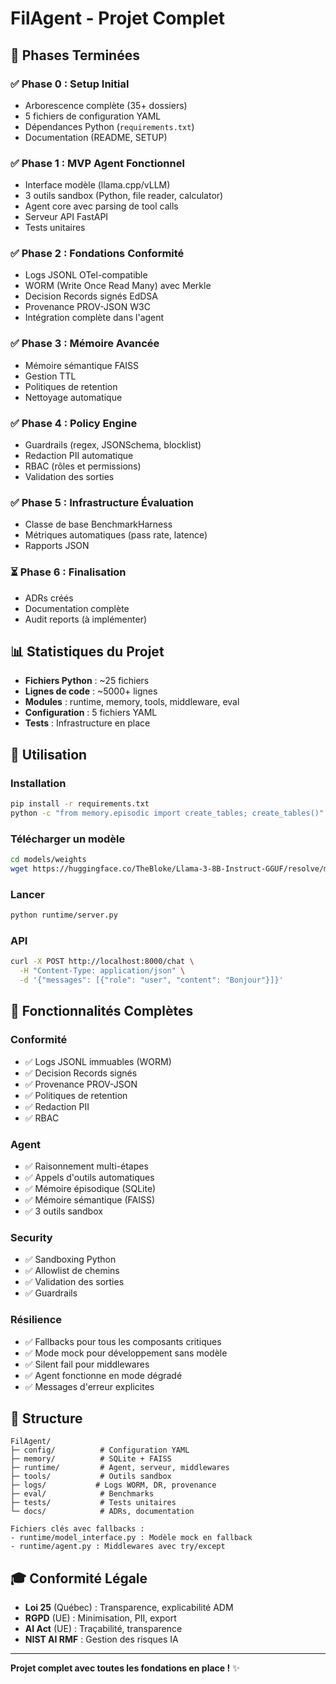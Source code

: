 # FilAgent - Projet Complet

## 🎉 Phases Terminées

### ✅ Phase 0 : Setup Initial
- Arborescence complète (35+ dossiers)
- 5 fichiers de configuration YAML
- Dépendances Python (`requirements.txt`)
- Documentation (README, SETUP)

### ✅ Phase 1 : MVP Agent Fonctionnel
- Interface modèle (llama.cpp/vLLM)
- 3 outils sandbox (Python, file reader, calculator)
- Agent core avec parsing de tool calls
- Serveur API FastAPI
- Tests unitaires

### ✅ Phase 2 : Fondations Conformité
- Logs JSONL OTel-compatible
- WORM (Write Once Read Many) avec Merkle
- Decision Records signés EdDSA
- Provenance PROV-JSON W3C
- Intégration complète dans l'agent

### ✅ Phase 3 : Mémoire Avancée
- Mémoire sémantique FAISS
- Gestion TTL
- Politiques de retention
- Nettoyage automatique

### ✅ Phase 4 : Policy Engine
- Guardrails (regex, JSONSchema, blocklist)
- Redaction PII automatique
- RBAC (rôles et permissions)
- Validation des sorties

### ✅ Phase 5 : Infrastructure Évaluation
- Classe de base BenchmarkHarness
- Métriques automatiques (pass rate, latence)
- Rapports JSON

### ⏳ Phase 6 : Finalisation
- ADRs créés
- Documentation complète
- Audit reports (à implémenter)

## 📊 Statistiques du Projet

- **Fichiers Python** : ~25 fichiers
- **Lignes de code** : ~5000+ lignes
- **Modules** : runtime, memory, tools, middleware, eval
- **Configuration** : 5 fichiers YAML
- **Tests** : Infrastructure en place

## 🚀 Utilisation

### Installation
```bash
pip install -r requirements.txt
python -c "from memory.episodic import create_tables; create_tables()"
```

### Télécharger un modèle
```bash
cd models/weights
wget https://huggingface.co/TheBloke/Llama-3-8B-Instruct-GGUF/resolve/main/llama-3-8b-instruct.Q4_K_M.gguf -O base.gguf
```

### Lancer
```bash
python runtime/server.py
```

### API
```bash
curl -X POST http://localhost:8000/chat \
  -H "Content-Type: application/json" \
  -d '{"messages": [{"role": "user", "content": "Bonjour"}]}'
```

## 🎯 Fonctionnalités Complètes

### Conformité
- ✅ Logs JSONL immuables (WORM)
- ✅ Decision Records signés
- ✅ Provenance PROV-JSON
- ✅ Politiques de retention
- ✅ Redaction PII
- ✅ RBAC

### Agent
- ✅ Raisonnement multi-étapes
- ✅ Appels d'outils automatiques
- ✅ Mémoire épisodique (SQLite)
- ✅ Mémoire sémantique (FAISS)
- ✅ 3 outils sandbox

### Security
- ✅ Sandboxing Python
- ✅ Allowlist de chemins
- ✅ Validation des sorties
- ✅ Guardrails

### Résilience
- ✅ Fallbacks pour tous les composants critiques
- ✅ Mode mock pour développement sans modèle
- ✅ Silent fail pour middlewares
- ✅ Agent fonctionne en mode dégradé
- ✅ Messages d'erreur explicites

## 📁 Structure

```
FilAgent/
├─ config/          # Configuration YAML
├─ memory/          # SQLite + FAISS
├─ runtime/         # Agent, serveur, middlewares
├─ tools/           # Outils sandbox
├─ logs/           # Logs WORM, DR, provenance
├─ eval/            # Benchmarks
├─ tests/           # Tests unitaires
└─ docs/            # ADRs, documentation

Fichiers clés avec fallbacks :
- runtime/model_interface.py : Modèle mock en fallback
- runtime/agent.py : Middlewares avec try/except
```

## 🎓 Conformité Légale

- **Loi 25** (Québec) : Transparence, explicabilité ADM
- **RGPD** (UE) : Minimisation, PII, export
- **AI Act** (UE) : Traçabilité, transparence
- **NIST AI RMF** : Gestion des risques IA

---

**Projet complet avec toutes les fondations en place !** ✨
